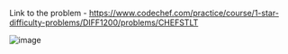 Link to the problem - https://www.codechef.com/practice/course/1-star-difficulty-problems/DIFF1200/problems/CHEFSTLT

![image](https://github.com/Haleshot/Competitive-Programming/assets/57552973/ba0a9c4d-e41b-4a1a-a833-31691e79d6fe)
